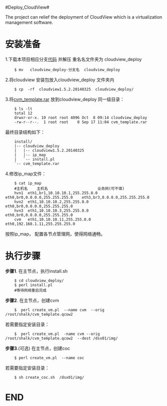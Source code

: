 #Deploy_CloudView#

The project can relief the deployment of CloudView which is a virtualization management software.


安装准备
=============

1.下载本项目相应分支[代码](https://github.com/shalk/cloudview_deploy/archive/1.5.2p.zip)  并解压 
重名名文件夹为 cloudview_deploy

		$ mv   cloudview_deploy-分支名  cloudview_deploy

2.将cloudview 安装包放入cloudview_deploy 文件夹内

		$ cp  -rf  cloudview1.5.2.20140325  cloudview_deploy/

3.将[cvm_template.rar](http://pan.baidu.com/s/1c03l64C) 放到cloudview_deploy 同一级目录：

		$ ls -lt
		total 12
		drwxr-xr-x. 10 root root 4096 Oct  8 09:14 cloudview_deploy
		-rw-r--r--.  1 root root    0 Sep 17 11:04 cvm_template.rar

最终目录结构如下：

		install/
		|-- cloudview_deploy
		|   |-- cloudview1.5.2.20140325
		|	|-- ip_map
		|   `-- install.pl
		`-- cvm_template.rar

4.修改ip_map文件：

		$ cat ip_map
		#主机名    主机名                      业务网(可不填)
        hvn1  eth1,br1,10.10.10.1,255.255.0.0 eth0,br0,0.0.0.0,255.255.255.0    eth3,br3,0.0.0.0,255.255.255.0
        hvn2  eth1,10.10.10.2,255.255.0.0     eth0,br0,0.0.0.0,255.255.255.0
        hvn3  eth1,10.10.10.3,255.255.0.0     eth0,br0,0.0.0.0,255.255.255.0
        cvm   eth1,10.10.10.11,255.255.0.0    eth0,192.168.1.11,255.255.255.0

按照ip_map， 配置各节点管理网，使得网络通畅。




执行步骤
===========

		
**步骤1**. 在主节点，执行install.sh
		
		$ cd cloudview_deploy/
		$ perl install.pl
        #等待网络重启完成		

**步骤2**. 在主节点，创建cvm
		
		$  perl create_vm.pl  --name cvm  --orig /root/shalk/cvm_template.qcow2

若需要指定安装目录：
		
		$  perl create_vm.pl  -name cvm --orig  /root/shalk/cvm_template.qcow2  --dest /dsx01/img/

		
**步骤3**.(可选) 在主节点，创建coc
		
		$ perl create_vm.pl  --name coc

若需要指定安装目录：
		
		$ sh create_coc.sh  /dsx01/img/



END
=====

